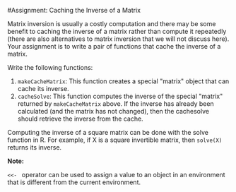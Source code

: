 #Assignment: Caching the Inverse of a Matrix

Matrix inversion is usually a costly computation and there may be some benefit to caching the inverse of a matrix rather than compute it repeatedly (there are also alternatives to matrix inversion that we will not discuss here). Your assignment is to write a pair of functions that cache the inverse of a matrix.

Write the following functions:

1. `makeCacheMatrix`: This function creates a special "matrix" object that can cache its inverse.
2. `cacheSolve`: This function computes the inverse of the special "matrix" returned by `makeCacheMatrix` above. If the inverse has already been calculated (and the matrix has not changed), then the cachesolve should retrieve the inverse from the cache.

Computing the inverse of a square matrix can be done with the solve function in R. For example, if X is a square invertible matrix, then `solve(X)` returns its inverse.

**Note:**

`<<- ` operator can be used to assign a value to an object in an environment that is different from the current environment. 